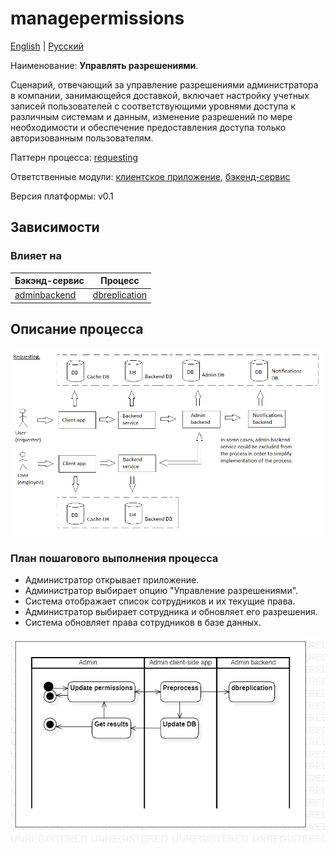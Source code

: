 # managepermissions

[English](managepermissions.md) | [Русский](managepermissions.ru.md)

Наименование: **Управлять разрешениями**.

Сценарий, отвечающий за управление разрешениями администратора в компании, занимающейся доставкой, включает настройку учетных записей пользователей с соответствующими уровнями доступа к различным системам и данным, изменение разрешений по мере необходимости и обеспечение предоставления доступа только авторизованным пользователям.

Паттерн процесса: [requesting](../../processpatterns/requesting.ru.md)

Ответственные модули: [клиентское приложение](../../frontend/adminclient.ru.md), [бэкенд-сервис](../../backend/adminbackend.ru.md)

Версия платформы: v0.1

## Зависимости

### Влияет на

| Бэкэнд-сервис | Процесс |
| --- | ---- |
| [adminbackend](../../backend/adminbackend.ru.md) | [dbreplication](../admin/dbreplication.ru.md) |

## Описание процесса

![requesting_overall](../../img/processpatterns/requesting_overall.png)

### План пошагового выполнения процесса

- Администратор открывает приложение.
- Администратор выбирает опцию "Управление разрешениями".
- Система отображает список сотрудников и их текущие права.
- Администратор выбирает сотрудника и обновляет его разрешения.
- Система обновляет права сотрудников в базе данных.

![admin.managepermissions](../../img/activitydiagrams/admin.managepermissions.png)
